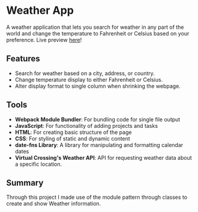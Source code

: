 # Weather App
A weather application that lets you search for weather in any part of the world and change the temperature to Fahrenheit or Celsius based on your preference. 
Live preview [here](https://tylersemel.github.io/simple-weather-app/)!

## Features
- Search for weather based on a city, address, or country.
- Change temperature display to either Fahrenheit or Celsius.
- Alter display format to single column when shrinking the webpage.

## Tools
- **Webpack Module Bundler**: For bundling code for single file output
- **JavaScript**: For functionality of adding projects and tasks
- **HTML**: For creating basic structure of the page
- **CSS**: For styling of static and dynamic content
- **date-fns Library**: A library for manipulating and formatting calendar dates
- **Virtual Crossing's Weather API**: API for requesting weather data about a specific location.

## Summary
Through this project I made use of the module pattern through classes to create and show Weather information. 

  

